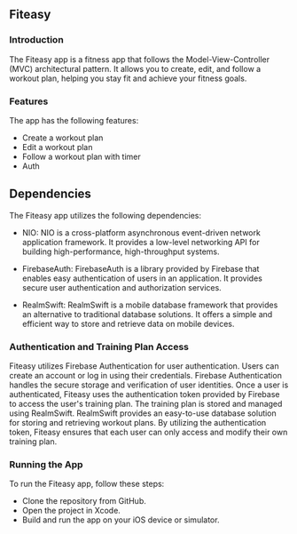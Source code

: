 ## Fiteasy

### Introduction
The Fiteasy app is a fitness app that follows the Model-View-Controller (MVC) architectural pattern. It allows you to create, edit, and follow a workout plan, helping you stay fit and achieve your fitness goals.

### Features
The app has the following features:

* Create a workout plan
* Edit a workout plan
* Follow a workout plan with timer
* Auth
  
## Dependencies
The Fiteasy app utilizes the following dependencies:

* NIO: NIO is a cross-platform asynchronous event-driven network application framework. It provides a low-level networking API for building high-performance, high-throughput systems.
  
* FirebaseAuth: FirebaseAuth is a library provided by Firebase that enables easy authentication of users in an application. It provides secure user authentication and authorization services.
  
* RealmSwift: RealmSwift is a mobile database framework that provides an alternative to traditional database solutions. It offers a simple and efficient way to store and retrieve data on mobile devices.

  
### Authentication and Training Plan Access
Fiteasy utilizes Firebase Authentication for user authentication. Users can create an account or log in using their credentials. Firebase Authentication handles the secure storage and verification of user identities.
Once a user is authenticated, Fiteasy uses the authentication token provided by Firebase to access the user's training plan. The training plan is stored and managed using RealmSwift. RealmSwift provides an easy-to-use database solution for storing and retrieving workout plans. By utilizing the authentication token, Fiteasy ensures that each user can only access and modify their own training plan.

### Running the App
To run the Fiteasy app, follow these steps:

* Clone the repository from GitHub.
* Open the project in Xcode.
* Build and run the app on your iOS device or simulator.
